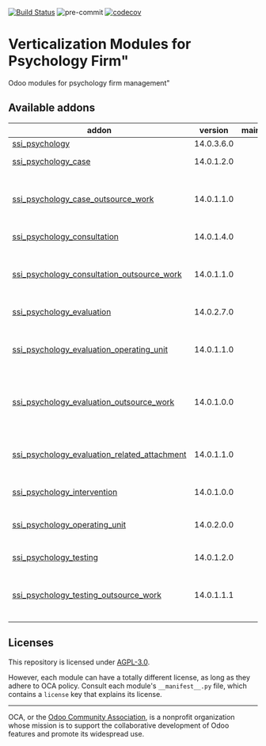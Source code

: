 [![Build Status](https://travis-ci.com/open-synergy/opnsynid-vertical-psychology.svg?branch=14.0)](https://travis-ci.com/open-synergy/opnsynid-vertical-psychology)
![pre-commit](https://github.com/open-synergy/opnsynid-vertical-psychology/actions/workflows/pre-commit.yml/badge.svg)
[![codecov](https://codecov.io/gh/open-synergy/opnsynid-vertical-psychology/branch/14.0/graph/badge.svg)](https://codecov.io/gh/open-synergy/opnsynid-vertical-psychology)

<!-- /!\ do not modify above this line -->

# Verticalization Modules for Psychology Firm"

Odoo modules for psychology firm management"

<!-- /!\ do not modify below this line -->

<!-- prettier-ignore-start -->

[//]: # (addons)

Available addons
----------------
addon | version | maintainers | summary
--- | --- | --- | ---
[ssi_psychology](ssi_psychology/) | 14.0.3.6.0 |  | Psychology
[ssi_psychology_case](ssi_psychology_case/) | 14.0.1.2.0 |  | Psychology Case
[ssi_psychology_case_outsource_work](ssi_psychology_case_outsource_work/) | 14.0.1.1.0 |  | Psychology Case - Outsource Work Integration
[ssi_psychology_consultation](ssi_psychology_consultation/) | 14.0.1.4.0 |  | Psychology Consultation
[ssi_psychology_consultation_outsource_work](ssi_psychology_consultation_outsource_work/) | 14.0.1.1.0 |  | Psychology Consultation - Outsource Work Integration
[ssi_psychology_evaluation](ssi_psychology_evaluation/) | 14.0.2.7.0 |  | Psychology Evaluation
[ssi_psychology_evaluation_operating_unit](ssi_psychology_evaluation_operating_unit/) | 14.0.1.1.0 |  | Psychology Evaluation - Operating Unit Integration
[ssi_psychology_evaluation_outsource_work](ssi_psychology_evaluation_outsource_work/) | 14.0.1.0.0 |  | Psychology Evaluation - Outsource Work Integration
[ssi_psychology_evaluation_related_attachment](ssi_psychology_evaluation_related_attachment/) | 14.0.1.1.0 |  | Psychology Evaluation - Related Attachment Integration
[ssi_psychology_intervention](ssi_psychology_intervention/) | 14.0.1.0.0 |  | Psychology Intervention
[ssi_psychology_operating_unit](ssi_psychology_operating_unit/) | 14.0.2.0.0 |  | Psychology - Operating Unit Integration
[ssi_psychology_testing](ssi_psychology_testing/) | 14.0.1.2.0 |  | Psychology Testing
[ssi_psychology_testing_outsource_work](ssi_psychology_testing_outsource_work/) | 14.0.1.1.1 |  | Psychology Testing - Outsource Work Integration

[//]: # (end addons)

<!-- prettier-ignore-end -->

## Licenses

This repository is licensed under [AGPL-3.0](LICENSE).

However, each module can have a totally different license, as long as they adhere to OCA
policy. Consult each module's `__manifest__.py` file, which contains a `license` key
that explains its license.

----

OCA, or the [Odoo Community Association](http://odoo-community.org/), is a nonprofit
organization whose mission is to support the collaborative development of Odoo features
and promote its widespread use.
